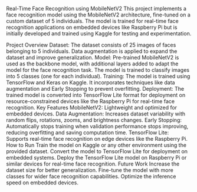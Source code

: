 Real-Time Face Recognition using MobileNetV2
This project implements a face recognition model using the MobileNetV2 architecture, fine-tuned on a custom dataset of 5 individuals. The model is trained for real-time face recognition applications on embedded devices like Raspberry Pi but is initially developed and trained using Kaggle for testing and experimentation.

Project Overview
Dataset: The dataset consists of 25 images of faces belonging to 5 individuals. Data augmentation is applied to expand the dataset and improve generalization.
Model: Pre-trained MobileNetV2 is used as the backbone model, with additional layers added to adapt the model for the face recognition task. The model is trained to classify images into 5 classes (one for each individual).
Training: The model is trained using TensorFlow and Keras on Kaggle. It incorporates techniques like data augmentation and Early Stopping to prevent overfitting.
Deployment: The trained model is converted into TensorFlow Lite format for deployment on resource-constrained devices like the Raspberry Pi for real-time face recognition.
Key Features
MobileNetV2: Lightweight and optimized for embedded devices.
Data Augmentation: Increases dataset variability with random flips, rotations, zooms, and brightness changes.
Early Stopping: Automatically stops training when validation performance stops improving, reducing overfitting and saving computation time.
TensorFlow Lite: Supports real-time face recognition on edge devices like the Raspberry Pi.
How to Run
Train the model on Kaggle or any other environment using the provided dataset.
Convert the model to TensorFlow Lite for deployment on embedded systems.
Deploy the TensorFlow Lite model on Raspberry Pi or similar devices for real-time face recognition.
Future Work
Increase the dataset size for better generalization.
Fine-tune the model with more classes for wider face recognition capabilities.
Optimize the inference speed on embedded devices.
